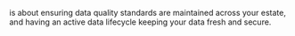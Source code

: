 is about ensuring data quality standards are maintained across your estate, and having an active data lifecycle keeping your data fresh and secure.
